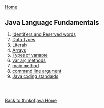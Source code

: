 [Home](../../README.md)

## Java Language Fundamentals

1. [Identifiers and Reserved words](1_identifiers/identifiers.md)
2. [Data Types](2_datatype/datatypes.md)
3. [Literals](3_literals/literals.md)
4. [Arrays]()
5. [Types of variable]()
6. [var arg methods]()
7. [main method]()
8. [command line argument]()
9. [Java coding standards]()


<br><br>

[Back to thinkofjava Home](../../README.md)